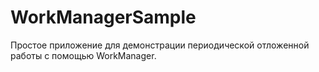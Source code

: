# WorkManagerSample

Простое приложение для демонстрации периодической отложенной работы с помощью WorkManager.